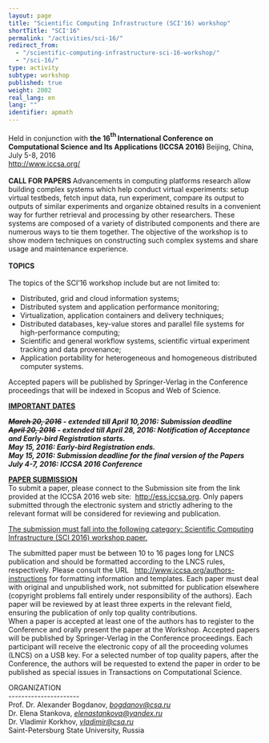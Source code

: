 ```yaml
---
layout: page
title: "Scientific Computing Infrastructure (SCI'16) workshop"
shortTitle: "SCI'16"
permalink: "/activities/sci-16/"
redirect_from: 
  - "/scientific-computing-infrastructure-sci-16-workshop/"
  - "/sci-16/"
type: activity
subtype: workshop
published: true
weight: 2002
real_lang: en
lang: ""
identifier: apmath
---
```




<p> <span style="">Held in conjunction with </span><span style=" font-weight: bold;">the 16</span><span style="font-size: 9pt;  font-weight: bold; vertical-align: 6pt;">th </span><span style=" font-weight: bold;">International Conference on Computational Science and Its Applications (ICCSA 2016) </span><span style="">Beijing, China, July 5-8, 2016<br /> </span><a href="http://www.iccsa.org/">http://www.iccsa.org/</a></span><br /><br /> <span style=" font-weight: bold;">CALL FOR PAPERS </span> <span style="">Advancements in computing platforms research allow building complex systems which help conduct virtual experiments: setup virtual testbeds, fetch input data, run experiment, compare its output to outputs of similar experiments and organize obtained results in a convenient way for further retrieval and processing by other researchers. These systems are composed of a variety of distributed components and there are numerous ways to tie them together. The objective of the workshop is to show modern techniques on constructing such complex systems and share usage and maintenance experience. </span><br /><br /> <span style=" font-weight: bold;">TOPICS </span><br /><br /> <span style="">The topics of the SCI’16 workshop include but are not limited to: </span></p>
<ul>
	<li>Distributed, grid and cloud information systems;</li>
	<li>Distributed system and application performance monitoring;</li>
	<li>Virtualization, application containers and delivery techniques;</li>
	<li>Distributed databases, key-value stores and parallel file systems for high-performance computing;</li>
	<li>Scientific and general workflow systems, scientific virtual experiment tracking and data provenance;</li>
	<li>Application portability for heterogeneous and homogeneous distributed computer systems.</li>
</ul>
<p>Accepted papers will be published by Springer-Verlag in the Conference proceedings that will be indexed in Scopus and Web of Science.</p>
<p><span style=" font-weight: bold;"><span style=" font-weight: bold;"><span style=""><strong><span style="text-decoration: underline;">IMPORTANT DATES</span></strong></span></span></span>
<p><span style=" font-weight: bold; font-style: italic;"><span style=" font-weight: bold; font-style: italic;"><strike>March 20, 2016</strike> - extended till April 10,2016</span>: <span style=" font-weight: bold; font-style: italic;">Submission deadline</span><br /><strong><strike>April 20, 2016</strike> - extended till April 28, 2016</strong>: Notification of Acceptance and Early-bird Registration starts.&nbsp;<br /><strong>May 15, 2016: Early-bird Registration ends.&nbsp;</strong><br /><strong>May 15, 2016: Submission deadline for the final version of the Papers&nbsp;</strong><br /><strong>July 4-7, 2016: ICCSA 2016 Conference</strong> </span></p>
<p><span style=""><strong><span style="text-decoration: underline;">PAPER SUBMISSION</span></strong><br /> To submit a paper, please connect to the Submission site from the link provided at the ICCSA 2016 web site: &nbsp;<a href="http://ess.iccsa.org" target="_BLANK">http://ess.iccsa.org</a>. Only papers submitted through the electronic system and strictly adhering to the relevant format will be considered for reviewing and publication.</span></p>
<p><span style="text-decoration: underline;"><span style="">The submission must fall into the following category: Scientific Computing Infrastructure (SCI 2016) workshop paper.</span></span></p>
<p><span style="">The submitted paper must be between 10 to 16 pages long for LNCS publication and should be formatted according to the LNCS rules, respectively. Please consult the URL &nbsp; <a href="http://www.iccsa.org/authors-instructions" target="_BLANK"> </a><a href="http://www.iccsa.org/authors-instructions">http://www.iccsa.org/authors-instructions</a> for formatting information and templates. Each paper must deal with original and unpublished work, not submitted for publication elsewhere (copyright problems fall entirely under responsibility of the authors). Each paper will be reviewed by at least three experts in the relevant field, ensuring the publication of only top quality contributions.<br /> When a paper is accepted at least one of the authors has to register to the Conference and orally present the paper at the Workshop. Accepted papers will be published by Springer-Verlag in the Conference proceedings. Each participant will receive the electronic copy of all the proceeding volumes (LNCS) on a USB key. For a selected number of top quality papers, after the Conference, the authors will be requested to extend the paper in order to be published as special issues in Transactions on Computational Science.</span></p>
<p><span style="">ORGANIZATION<br /> ----------------------<br /> Prof. Dr. Alexander Bogdanov, </span><span style=" font-style: italic;"><a href="mailto:bogdanov@csa.ru">bogdanov@csa.ru</a></span><span style=" font-style: italic;"><br /></span><span style="">Dr. Elena Stankova, </span><span style=" font-style: italic;"><a href="mailto:elenastankova@yandex.ru">elenastankova@yandex.ru</a></span><span style=" font-style: italic;"><br /></span><span style="">Dr. Vladimir Korkhov, </span><span style=" font-style: italic;"><a href="mailto:vladimir@csa.ru">vladimir@csa.ru</a></span><span style=" font-style: italic;"><br /></span><span style="">Saint-Petersburg State University, Russia </span><br /><br /></p>
